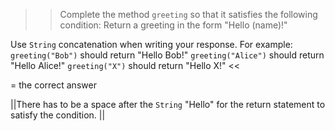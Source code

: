 >>Complete the method <code>greeting</code> so that it satisfies the following condition:
Return a greeting in the form "Hello (name)!"</p>
<p>Use <code>String</code> concatenation when writing your response.
For example:
<code>greeting("Bob")</code> should return "Hello Bob!"
<code>greeting("Alice")</code> should return "Hello Alice!"
<code>greeting("X")</code> should return "Hello X!" <<

= the correct answer

||There has to be a space after the <code>String</code> "Hello" for the return statement to satisfy the condition. ||
